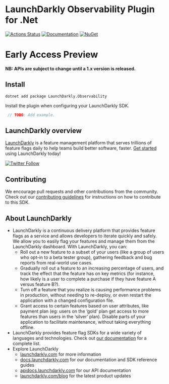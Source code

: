 LaunchDarkly Observability Plugin for .Net
===========================

[![Actions Status][dotnetplugin-sdk-ci-badge]][dotnetplugin-sdk-ci]
[![Documentation](https://img.shields.io/static/v1?label=GitHub+Pages&message=API+reference&color=00add8&#41)][o11y-docs-link]
[![NuGet][dotnetplugin-nuget-badge]][dotnetplugin-nuget-link]

# Early Access Preview️

**NB: APIs are subject to change until a 1.x version is released.**

## Install

```shell
dotnet add package LaunchDarkly.Observability
```

Install the plugin when configuring your LaunchDarkly SDK.

```csharp
 // TODO: Add example.
```

LaunchDarkly overview
-------------------------
[LaunchDarkly](https://www.launchdarkly.com) is a feature management platform that serves trillions of feature flags daily to help teams build better software, faster. [Get started](https://docs.launchdarkly.com/home/getting-started) using LaunchDarkly today!

[![Twitter Follow](https://img.shields.io/twitter/follow/launchdarkly.svg?style=social&label=Follow&maxAge=2592000)](https://twitter.com/intent/follow?screen_name=launchdarkly)

## Contributing

We encourage pull requests and other contributions from the community. Check out our [contributing guidelines](CONTRIBUTING.md) for instructions on how to contribute to this SDK.

## About LaunchDarkly

* LaunchDarkly is a continuous delivery platform that provides feature flags as a service and allows developers to iterate quickly and safely. We allow you to easily flag your features and manage them from the LaunchDarkly dashboard.  With LaunchDarkly, you can:
    * Roll out a new feature to a subset of your users (like a group of users who opt-in to a beta tester group), gathering feedback and bug reports from real-world use cases.
    * Gradually roll out a feature to an increasing percentage of users, and track the effect that the feature has on key metrics (for instance, how likely is a user to complete a purchase if they have feature A versus feature B?).
    * Turn off a feature that you realize is causing performance problems in production, without needing to re-deploy, or even restart the application with a changed configuration file.
    * Grant access to certain features based on user attributes, like payment plan (eg: users on the ‘gold’ plan get access to more features than users in the ‘silver’ plan). Disable parts of your application to facilitate maintenance, without taking everything offline.
* LaunchDarkly provides feature flag SDKs for a wide variety of languages and technologies. Check out [our documentation](https://docs.launchdarkly.com/docs) for a complete list.
* Explore LaunchDarkly
    * [launchdarkly.com](https://www.launchdarkly.com/ "LaunchDarkly Main Website") for more information
    * [docs.launchdarkly.com](https://docs.launchdarkly.com/  "LaunchDarkly Documentation") for our documentation and SDK reference guides
    * [apidocs.launchdarkly.com](https://apidocs.launchdarkly.com/  "LaunchDarkly API Documentation") for our API documentation
    * [launchdarkly.com/blog](https://launchdarkly.com/blog/  "LaunchDarkly Blog Documentation") for the latest product updates

[dotnetplugin-sdk-ci-badge]: https://github.com/launchdarkly/observability-sdk/actions/workflows/dotnet-plugin.yml/badge.svg
[dotnetplugin-sdk-ci]: https://github.com/launchdarkly/observability-sdk/actions/workflows/dotnet-plugin.yml
[o11y-docs-link]: https://launchdarkly.github.io/observability-sdk/sdk/@launchdarkly/observability-dotnet/
[dotnetplugin-nuget-badge]: https://img.shields.io/nuget/v/LaunchDarkly.Observability.svg?style=flat-square
[dotnetplugin-nuget-link]: https://www.nuget.org/packages/LaunchDarkly.Observability/